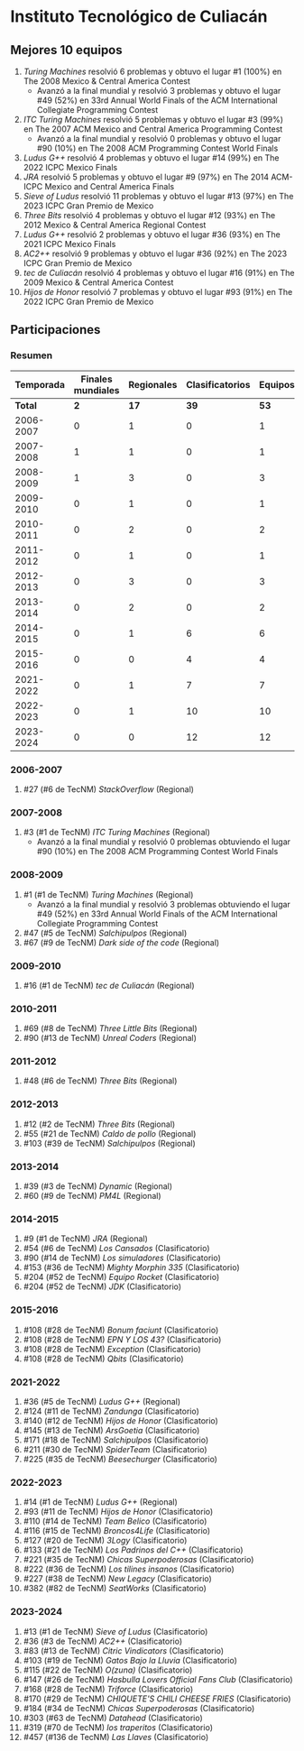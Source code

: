 ---
---

# Instituto Tecnológico de Culiacán

## Mejores 10 equipos

1. _Turing Machines_ resolvió 6 problemas y obtuvo el lugar #1 (100%) en The 2008 Mexico & Central America Contest
    - Avanzó a la final mundial y resolvió 3 problemas y obtuvo el lugar #49 (52%) en 33rd Annual World Finals of the ACM International Collegiate Programming Contest
1. _ITC Turing Machines_ resolvió 5 problemas y obtuvo el lugar #3 (99%) en The 2007 ACM Mexico and Central America Programming Contest
    - Avanzó a la final mundial y resolvió 0 problemas y obtuvo el lugar #90 (10%) en The 2008 ACM Programming Contest World Finals
1. _Ludus G++_ resolvió 4 problemas y obtuvo el lugar #14 (99%) en The 2022 ICPC Mexico Finals
1. _JRA_ resolvió 5 problemas y obtuvo el lugar #9 (97%) en The 2014 ACM-ICPC Mexico and Central America Finals
1. _Sieve of Ludus_ resolvió 11 problemas y obtuvo el lugar #13 (97%) en The 2023 ICPC Gran Premio de Mexico
1. _Three Bits_ resolvió 4 problemas y obtuvo el lugar #12 (93%) en The 2012 Mexico & Central America Regional Contest
1. _Ludus G++_ resolvió 2 problemas y obtuvo el lugar #36 (93%) en The 2021 ICPC Mexico Finals
1. _AC2++_ resolvió 9 problemas y obtuvo el lugar #36 (92%) en The 2023 ICPC Gran Premio de Mexico
1. _tec de Culiacán_ resolvió 4 problemas y obtuvo el lugar #16 (91%) en The 2009 Mexico & Central America Contest
1. _Hijos de Honor_ resolvió 7 problemas y obtuvo el lugar #93 (91%) en The 2022 ICPC Gran Premio de Mexico

## Participaciones

### Resumen

| Temporada | Finales mundiales | Regionales | Clasificatorios | Equipos |
| --- | --- | --- | --- | --- |
| **Total** | **2** | **17** | **39** | **53** |
| 2006-2007 | 0 | 1 | 0 | 1 |
| 2007-2008 | 1 | 1 | 0 | 1 |
| 2008-2009 | 1 | 3 | 0 | 3 |
| 2009-2010 | 0 | 1 | 0 | 1 |
| 2010-2011 | 0 | 2 | 0 | 2 |
| 2011-2012 | 0 | 1 | 0 | 1 |
| 2012-2013 | 0 | 3 | 0 | 3 |
| 2013-2014 | 0 | 2 | 0 | 2 |
| 2014-2015 | 0 | 1 | 6 | 6 |
| 2015-2016 | 0 | 0 | 4 | 4 |
| 2021-2022 | 0 | 1 | 7 | 7 |
| 2022-2023 | 0 | 1 | 10 | 10 |
| 2023-2024 | 0 | 0 | 12 | 12 |

### 2006-2007

1. #27 (#6 de TecNM) _StackOverflow_ (Regional)

### 2007-2008

1. #3 (#1 de TecNM) _ITC Turing Machines_ (Regional)
    - Avanzó a la final mundial y resolvió 0 problemas obtuviendo el lugar #90 (10%) en The 2008 ACM Programming Contest World Finals

### 2008-2009

1. #1 (#1 de TecNM) _Turing Machines_ (Regional)
    - Avanzó a la final mundial y resolvió 3 problemas obtuviendo el lugar #49 (52%) en 33rd Annual World Finals of the ACM International Collegiate Programming Contest
1. #47 (#5 de TecNM) _Salchipulpos_ (Regional)
1. #67 (#9 de TecNM) _Dark side of the code_ (Regional)

### 2009-2010

1. #16 (#1 de TecNM) _tec de Culiacán_ (Regional)

### 2010-2011

1. #69 (#8 de TecNM) _Three Little Bits_ (Regional)
1. #90 (#13 de TecNM) _Unreal Coders_ (Regional)

### 2011-2012

1. #48 (#6 de TecNM) _Three Bits_ (Regional)

### 2012-2013

1. #12 (#2 de TecNM) _Three Bits_ (Regional)
1. #55 (#21 de TecNM) _Caldo de pollo_ (Regional)
1. #103 (#39 de TecNM) _Salchipulpos_ (Regional)

### 2013-2014

1. #39 (#3 de TecNM) _Dynamic_ (Regional)
1. #60 (#9 de TecNM) _PM4L_ (Regional)

### 2014-2015

1. #9 (#1 de TecNM) _JRA_ (Regional)
1. #54 (#6 de TecNM) _Los Cansados_ (Clasificatorio)
1. #90 (#14 de TecNM) _Los simuladores_ (Clasificatorio)
1. #153 (#36 de TecNM) _Mighty Morphin 335_ (Clasificatorio)
1. #204 (#52 de TecNM) _Equipo Rocket_ (Clasificatorio)
1. #204 (#52 de TecNM) _JDK_ (Clasificatorio)

### 2015-2016

1. #108 (#28 de TecNM) _Bonum faciunt_ (Clasificatorio)
1. #108 (#28 de TecNM) _EPN Y LOS 43?_ (Clasificatorio)
1. #108 (#28 de TecNM) _Exception_ (Clasificatorio)
1. #108 (#28 de TecNM) _Qbits_ (Clasificatorio)

### 2021-2022

1. #36 (#5 de TecNM) _Ludus G++_ (Regional)
1. #124 (#11 de TecNM) _Zandunga_ (Clasificatorio)
1. #140 (#12 de TecNM) _Hijos de Honor_ (Clasificatorio)
1. #145 (#13 de TecNM) _ArsGoetia_ (Clasificatorio)
1. #171 (#18 de TecNM) _Salchipulpos_ (Clasificatorio)
1. #211 (#30 de TecNM) _SpiderTeam_ (Clasificatorio)
1. #225 (#35 de TecNM) _Beesechurger_ (Clasificatorio)

### 2022-2023

1. #14 (#1 de TecNM) _Ludus G++_ (Regional)
1. #93 (#11 de TecNM) _Hijos de Honor_ (Clasificatorio)
1. #110 (#14 de TecNM) _Team Belico_ (Clasificatorio)
1. #116 (#15 de TecNM) _Broncos4Life_ (Clasificatorio)
1. #127 (#20 de TecNM) _3Logy_ (Clasificatorio)
1. #133 (#21 de TecNM) _Los Padrinos del C++_ (Clasificatorio)
1. #221 (#35 de TecNM) _Chicas Superpoderosas_ (Clasificatorio)
1. #222 (#36 de TecNM) _Los tilines insanos_ (Clasificatorio)
1. #227 (#38 de TecNM) _New Legacy_ (Clasificatorio)
1. #382 (#82 de TecNM) _SeatWorks_ (Clasificatorio)

### 2023-2024

1. #13 (#1 de TecNM) _Sieve of Ludus_ (Clasificatorio)
1. #36 (#3 de TecNM) _AC2++_ (Clasificatorio)
1. #83 (#13 de TecNM) _Citric Vindicators_ (Clasificatorio)
1. #103 (#19 de TecNM) _Gatos Bajo la Lluvia_ (Clasificatorio)
1. #115 (#22 de TecNM) _O(zuna)_ (Clasificatorio)
1. #147 (#26 de TecNM) _Hasbulla Lovers Official Fans Club_ (Clasificatorio)
1. #168 (#28 de TecNM) _Triforce_ (Clasificatorio)
1. #170 (#29 de TecNM) _CHIQUETE'S CHILI CHEESE FRIES_ (Clasificatorio)
1. #184 (#34 de TecNM) _Chicas Superpoderosas_ (Clasificatorio)
1. #303 (#63 de TecNM) _Datahead_ (Clasificatorio)
1. #319 (#70 de TecNM) _los traperitos_ (Clasificatorio)
1. #457 (#136 de TecNM) _Las Llaves_ (Clasificatorio)




